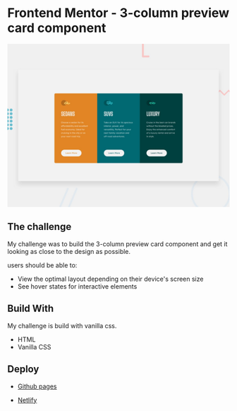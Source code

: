 # Frontend Mentor - 3-column preview card component

![Design preview for the 3-column preview card component coding challenge](./design/desktop-preview.jpg)

## The challenge

My challenge was to build the 3-column preview card component and get it looking as close to the design as possible.

users should be able to:

- View the optimal layout depending on their device's screen size
- See hover states for interactive elements

## Build With

My challenge is build with vanilla css.
- HTML
- Vanilla CSS



## Deploy

- [Github pages](https://muhammadshajjar.github.io/3-column-preview-card-component/)

- [Netlify](https://3-column-componet.netlify.app/)
